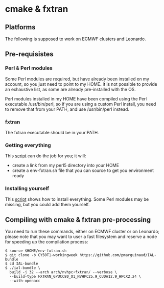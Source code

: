 # cmake & fxtran

## Platforms

The following is supposed to work on ECMWF clusters and Leonardo.

## Pre-requisistes

### Perl & Perl modules

Some Perl modules are required, but have already been installed on my account, so you just need to point to my HOME. It is not possible to provide an exhaustive list, as some are already pre-installed with the OS.

Perl modules installed in my HOME have been compiled using the Perl executable /usr/bin/perl, so if you are using a custom Perl install, you need to remove that from your PATH, and use /usr/bin/perl instead.

### fxtran

The fxtran executable should be in your PATH.

### Getting everything

This [script](pre-fxtran.sh) can do the job for you; it will:
- create a link from my perl5 directory into your HOME
- create a env-fxtran.sh file that you can source to get you environment ready

### Installing yourself

This [script](perl5.sh) shows how to install everything. Some Perl modules may be missing, but you could add them yourself.

## Compiling with cmake & fxtran pre-processing

You need to run these commands, either on ECMWF cluster or on Leonardo; please note that you may want to user a fast filesystem and reserve a node for speeding up the compilation process:

```
$ source $HOME/env-fxtran.sh
$ git clone -b CY50T1-workingweek https://github.com/pmarguinaud/IAL-bundle
$ cd IAL-bundle
$ ./ial-bundle \
  build -j 32 --arch arch/nvhpc+fxtran/ --verbose \
  --build-type FXTRAN_GPUCC80_O1_NVHPC25.9_CUDA12.9_HPCX2.24 \
  --with-openacc
```
